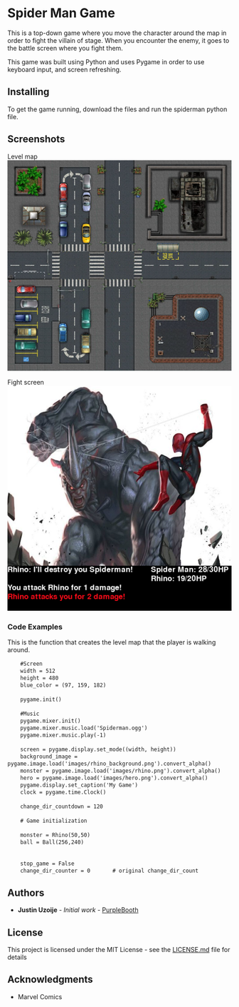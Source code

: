 # Spider Man Game

This is a top-down game where you move the character around the map in order to fight
the villain of stage. When you encounter the enemy, it goes to the battle screen where you
fight them.

This game was built using Python and uses Pygame in order to use keyboard input, and screen refreshing.

## Installing

To get the game running, download the files and run the spiderman python file.

## Screenshots

Level map
![Level Map](https://github.com/justinuzoije/spiderman-game/blob/master/images/rhino_background.png)

Fight screen
![Fight Screen](https://github.com/justinuzoije/spiderman-game/blob/master/images/fight_screen_readme.png)

### Code Examples

This is the function that creates the level map that the player is walking around.


```
    #Screen
    width = 512
    height = 480
    blue_color = (97, 159, 182)

    pygame.init()

    #Music
    pygame.mixer.init()
    pygame.mixer.music.load('Spiderman.ogg')
    pygame.mixer.music.play(-1)

    screen = pygame.display.set_mode((width, height))
    background_image = pygame.image.load('images/rhino_background.png').convert_alpha()
    monster = pygame.image.load('images/rhino.png').convert_alpha()
    hero = pygame.image.load('images/hero.png').convert_alpha()
    pygame.display.set_caption('My Game')
    clock = pygame.time.Clock()

    change_dir_countdown = 120

    # Game initialization

    monster = Rhino(50,50)
    ball = Ball(256,240)


    stop_game = False
    change_dir_counter = 0       # original change_dir_count

```


## Authors

* **Justin Uzoije** - *Initial work* - [PurpleBooth](https://github.com/justinuzoije)

## License

This project is licensed under the MIT License - see the [LICENSE.md](LICENSE.md) file for details

## Acknowledgments

* Marvel Comics
